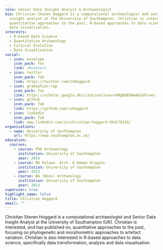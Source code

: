 ```yaml
---
role: Senior Data Insight Analyst & Archaeologist
bio: Christian Steven Hoggard is a computational archaeologist and senior data
  insight analyst at the University of Southampton. Christian is interested in
  quantitative approaches to the past, R-based approaches to data science, and
  data visualisation.
interests:
  - R-based Data Science
  - Quantitative Archaeology
  - Cultural Evolution
  - Data Visualisation
social:
  - icon: envelope
    icon_pack: fas
    link: /#contact
  - icon: twitter
    icon_pack: fab
    link: https://twitter.com/CSHoggard
  - icon: graduation-cap
    icon_pack: fas
    link: https://scholar.google.dk/citations?user=bMgBOE0AAAAJ&hl=en
  - icon: github
    icon_pack: fab
    link: https://github.com/cshoggard
  - icon: linkedin
    icon_pack: fab
    link: www.linkedin.com/in/christian-hoggard-45417b165/
organizations:
  - name: University of Southampton
    url: https://www.southampton.ac.uk/
education:
  courses:
    - course: PhD Archaeology
      institution: University of Southampton
      year: 2016
    - course: MA Palaeo. Arch. & Human Origins
      institution: University of Southampton
      year: 2013
    - course: BA (Hons) Archaeology
      institution: University of Southampton
      year: 2012
superuser: true
highlight_name: false
title: Christian Hoggard
email: ""
---
```

Christian Steven Hoggard is a computational archaeologist and Senior Data Insight Analyst at the University of Southampton (UK). Christian is interested, and has published on, quantitative approaches to the past, focusing on phylogenetic and morphometric approaches to artefact variation. Christian is also interested in R-based approaches to data science, specifically data transformation, analysis and data visualisation.
